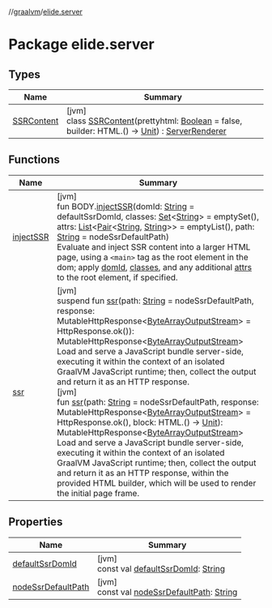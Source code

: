 //[graalvm](../../index.md)/[elide.server](index.md)

# Package elide.server

## Types

| Name | Summary |
|---|---|
| [SSRContent](-s-s-r-content/index.md) | [jvm]<br>class [SSRContent](-s-s-r-content/index.md)(prettyhtml: [Boolean](https://kotlinlang.org/api/latest/jvm/stdlib/kotlin/-boolean/index.html) = false, builder: HTML.() -&gt; [Unit](https://kotlinlang.org/api/latest/jvm/stdlib/kotlin/-unit/index.html)) : [ServerRenderer](../elide.server.ssr/-server-renderer/index.md) |

## Functions

| Name | Summary |
|---|---|
| [injectSSR](inject-s-s-r.md) | [jvm]<br>fun BODY.[injectSSR](inject-s-s-r.md)(domId: [String](https://kotlinlang.org/api/latest/jvm/stdlib/kotlin/-string/index.html) = defaultSsrDomId, classes: [Set](https://kotlinlang.org/api/latest/jvm/stdlib/kotlin.collections/-set/index.html)&lt;[String](https://kotlinlang.org/api/latest/jvm/stdlib/kotlin/-string/index.html)&gt; = emptySet(), attrs: [List](https://kotlinlang.org/api/latest/jvm/stdlib/kotlin.collections/-list/index.html)&lt;[Pair](https://kotlinlang.org/api/latest/jvm/stdlib/kotlin/-pair/index.html)&lt;[String](https://kotlinlang.org/api/latest/jvm/stdlib/kotlin/-string/index.html), [String](https://kotlinlang.org/api/latest/jvm/stdlib/kotlin/-string/index.html)&gt;&gt; = emptyList(), path: [String](https://kotlinlang.org/api/latest/jvm/stdlib/kotlin/-string/index.html) = nodeSsrDefaultPath)<br>Evaluate and inject SSR content into a larger HTML page, using a `<main>` tag as the root element in the dom; apply [domId](inject-s-s-r.md), [classes](inject-s-s-r.md), and any additional [attrs](inject-s-s-r.md) to the root element, if specified. |
| [ssr](ssr.md) | [jvm]<br>suspend fun [ssr](ssr.md)(path: [String](https://kotlinlang.org/api/latest/jvm/stdlib/kotlin/-string/index.html) = nodeSsrDefaultPath, response: MutableHttpResponse&lt;[ByteArrayOutputStream](https://docs.oracle.com/javase/8/docs/api/java/io/ByteArrayOutputStream.html)&gt; = HttpResponse.ok()): MutableHttpResponse&lt;[ByteArrayOutputStream](https://docs.oracle.com/javase/8/docs/api/java/io/ByteArrayOutputStream.html)&gt;<br>Load and serve a JavaScript bundle server-side, executing it within the context of an isolated GraalVM JavaScript runtime; then, collect the output and return it as an HTTP response.<br>[jvm]<br>fun [ssr](ssr.md)(path: [String](https://kotlinlang.org/api/latest/jvm/stdlib/kotlin/-string/index.html) = nodeSsrDefaultPath, response: MutableHttpResponse&lt;[ByteArrayOutputStream](https://docs.oracle.com/javase/8/docs/api/java/io/ByteArrayOutputStream.html)&gt; = HttpResponse.ok(), block: HTML.() -&gt; [Unit](https://kotlinlang.org/api/latest/jvm/stdlib/kotlin/-unit/index.html)): MutableHttpResponse&lt;[ByteArrayOutputStream](https://docs.oracle.com/javase/8/docs/api/java/io/ByteArrayOutputStream.html)&gt;<br>Load and serve a JavaScript bundle server-side, executing it within the context of an isolated GraalVM JavaScript runtime; then, collect the output and return it as an HTTP response, within the provided HTML builder, which will be used to render the initial page frame. |

## Properties

| Name | Summary |
|---|---|
| [defaultSsrDomId](default-ssr-dom-id.md) | [jvm]<br>const val [defaultSsrDomId](default-ssr-dom-id.md): [String](https://kotlinlang.org/api/latest/jvm/stdlib/kotlin/-string/index.html) |
| [nodeSsrDefaultPath](node-ssr-default-path.md) | [jvm]<br>const val [nodeSsrDefaultPath](node-ssr-default-path.md): [String](https://kotlinlang.org/api/latest/jvm/stdlib/kotlin/-string/index.html) |
